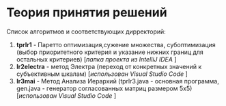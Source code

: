 # Теория принятия решений
Список алгоритмов и соответствующих дирректорий:
1. **tprlr1** - Паретто оптимизация,сужение множества, субоптимизация (выбор приоритетного критерия и указание нижних границ для остальных критериев) [_папка проекта из IntelliJ IDEA_ ]
2. **lr2electra** - метод Электра (переход от конкретных значений к субъективным шкалам) [_использован Visual Studio Code_ ]
3. **lr3mai** - Метод Анализа Иерархий (tprlr3.java - основная программа, gen.java - генератор согласованных матриц размером 5х5) [_использован Visual Studio Code_ ]